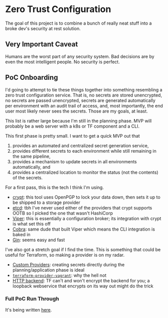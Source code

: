 # Zero Trust Configuration

The goal of this project is to combine a bunch of really neat stuff into a broke dev's security at rest solution.

## Very Important Caveat

Humans are the worst part of any security system. Bad decisions are by even the most intelligent people. No security is perfect.

## PoC Onboarding

I'd going to attempt to tie these things together into something resembling a zero trust configuration service. That is, no secrets are stored unencrypted, no secrets are passed unencrypted, secrets are generated automatically per environment with an audit trail of access, and, most importantly, the end user most likely never sees the secrets. Those are my goals, at least.

This list is rather large because I'm still in the planning phase. MVP will probably be a web server with a k8s or TF component and a CLI.

This first phase is pretty small. I want to get a quick MVP out that 

1) provides an automated and centralized secret generation service,
2) provides different secrets to each environment while still remaining in the same pipeline,
3) provides a mechanism to update secrets in all environments automatically, and
4) provides a centralized location to monitor the status (not the contents) of the secrets.

For a first pass, this is the tech I think I'm using.

* [crypt](https://github.com/xordataexchange/crypt): this tool uses OpenPGP to lock your data down, then sets it up to be shipped to a storage provider
* [etcd](https://github.com/etcd-io/etcd): tbh I've never used either of the providers that crypt supports OOTB so I picked the one that wasn't HashiCorp
* [Viper](https://github.com/spf13/viper): this is essentially a configuration broker; its integration with crypt is what set this off
* [Cobra](https://github.com/spf13/cobra): same dude that built Viper which means the CLI integration is baked in
* [Gin](https://github.com/gin-gonic/gin): seems easy and fast

I've also got a stretch goal if I find the time. This is something that could be useful for Terraform, so making a provider is on my radar.

* [Custom Providers](https://www.terraform.io/docs/extend/writing-custom-providers.html): creating secrets directly during the planning/application phase is ideal
* [`terraform-provider-vagrant`](https://github.com/bmatcuk/terraform-provider-vagrant): why the hell not
* [HTTP backend](https://www.terraform.io/docs/backends/types/http.html): TF can't and won't encrypt the backend for you; a loopback webservice that encrypts on its way out might do the trick

### Full PoC Run Through

It's being written [here](./docs/poc/README.md).

